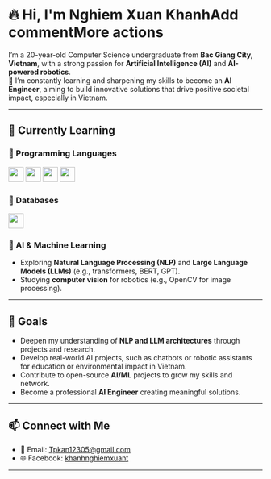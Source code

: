 # 🔥 Hi, I'm Nghiem Xuan KhanhAdd commentMore actions

I’m a 20-year-old Computer Science undergraduate from **Bac Giang City, Vietnam**, with a strong passion for **Artificial Intelligence (AI)** and **AI-powered robotics**.  
🚀 I’m constantly learning and sharpening my skills to become an **AI Engineer**, aiming to build innovative solutions that drive positive societal impact, especially in Vietnam.

---

## 🧠 Currently Learning

### 📘 Programming Languages  
<img src="https://cdn.jsdelivr.net/gh/devicons/devicon/icons/c/c-original.svg" width="30"/> <img src="https://cdn.jsdelivr.net/gh/devicons/devicon/icons/cplusplus/cplusplus-original.svg" width="30"/> <img src="https://cdn.jsdelivr.net/gh/devicons/devicon/icons/python/python-original.svg" width="30"/> <img src="https://cdn.jsdelivr.net/gh/devicons/devicon/icons/java/java-original.svg" width="30"/>

### 💾 Databases  
<img src="https://cdn.jsdelivr.net/gh/devicons/devicon/icons/mysql/mysql-original.svg" width="30"/> 

### 🤖 AI & Machine Learning  
- Exploring **Natural Language Processing (NLP)** and **Large Language Models (LLMs)** (e.g., transformers, BERT, GPT).  
- Studying **computer vision** for robotics (e.g., OpenCV for image processing).  

---

## 🎯 Goals

- Deepen my understanding of **NLP and LLM architectures** through projects and research.  
- Develop real-world AI projects, such as chatbots or robotic assistants for education or environmental impact in Vietnam.  
- Contribute to open-source **AI/ML** projects to grow my skills and network.  
- Become a professional **AI Engineer** creating meaningful solutions.

---


## 📫 Connect with Me

- 📧 Email: [Tpkan12305@gmail.com](mailto:Tpkan12305@gmail.com)  
- 🌐 Facebook: [khanhnghiemxuant](https://www.facebook.com/khanhnghiemxuant)

> 
---
